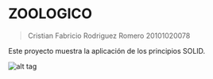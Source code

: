 # ZOOLOGICO

> Cristian Fabricio Rodriguez Romero
> 20101020078

Este proyecto muestra la aplicación de los principios SOLID.

![alt tag](https://raw.githubusercontent.com/fab48/zoologico/master/Modelo%20uml.png)

